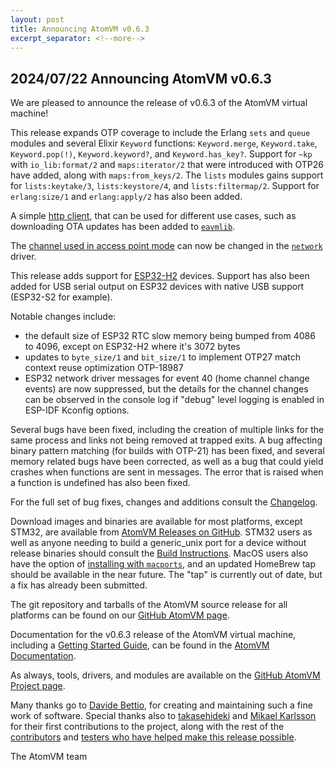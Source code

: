 ```yaml
---
layout: post
title: Announcing AtomVM v0.6.3
excerpt_separator: <!--more-->
---
```


## 2024/07/22 Announcing AtomVM v0.6.3

We are pleased to announce the release of v0.6.3 of the AtomVM virtual machine!

This release expands OTP coverage to include the Erlang `sets` and `queue` modules and several
Elixir `Keyword` functions: `Keyword.merge`, `Keyword.take`, `Keyword.pop(!)`, `Keyword.keyword?`,
and `Keyword.has_key?`. Support for `~kp` with `io_lib:format/2` and `maps:iterator/2` that were
introduced with OTP26 have added, along with `maps:from_keys/2`. The `lists` modules gains support
for `lists:keytake/3`, `lists:keystore/4`, and `lists:filtermap/2`. Support for `erlang:size/1` and
`erlang:apply/2` has also been added.

A simple [http client](https://www.atomvm.net/doc/v0.6.3/apidocs/erlang/eavmlib/ahttp_client.html),
that can be used for different use cases, such as downloading OTA updates has been added to
[`eavmlib`](https://www.atomvm.net/doc/v0.6.3/apidocs/erlang/eavmlib/README.html).

The [channel used in access point mode](https://www.atomvm.net/doc/v0.6.3/network-programming-guide.html#ap-mode)
can now be changed in the
[`network`](https://www.atomvm.net/doc/v0.6.3/apidocs/erlang/eavmlib/network.html) driver.

This release adds support for [ESP32-H2](https://www.espressif.com/en/products/socs/esp32-h2)
devices. Support has also been added for USB serial output on ESP32 devices with native USB support
(ESP32-S2 for example).

Notable changes include:
* the default size of ESP32 RTC slow memory being bumped from 4086 to 4096, except on ESP32-H2
where it's 3072 bytes
* updates to `byte_size/1` and `bit_size/1` to implement OTP27 match context reuse optimization
OTP-18987
* ESP32 network driver messages for event 40 (home channel change events) are now suppressed,
but the details for the channel changes can be observed in the console log if "debug" level
logging is enabled in ESP-IDF Kconfig options.

Several bugs have been fixed, including the creation of multiple links for the same process and
links not being removed at trapped exits. A bug affecting binary pattern matching (for builds with
OTP-21) has been fixed, and several memory related bugs have been corrected, as well as a bug that
could yield crashes when functions are sent in messages. The error that is raised when a function
is undefined has also been fixed.

For the full set of bug fixes, changes and additions consult the
[Changelog](https://www.atomvm.net/doc/v0.6.3/CHANGELOG.html).

Download images and binaries are available for most platforms, except STM32, are available from
[AtomVM Releases on GitHub](https://github.com/atomvm/AtomVM/releases/tag/v0.6.3). STM32 users as
well as anyone needing to build a generic_unix port for a device without release binaries should
consult the [Build Instructions](https://www.atomvm.net/doc/v0.6.3/build-instructions.html). MacOS
users also have the option of
[installing with `macports`](https://www.atomvm.net/doc/v0.6.3/getting-started-guide.html#installation-on-macos),
and an updated HomeBrew tap should be available in the near future. The "tap" is currently out of date, but a fix
has already been submitted.

The git repository and tarballs of the AtomVM source release for all platforms can be found on our
[GitHub AtomVM page](https://github.com/atomvm/AtomVM).

Documentation for the v0.6.3 release of the AtomVM virtual machine, including a
[Getting Started Guide](https://www.atomvm.net/doc/v0.6.3/getting-started-guide.html), can be found in the
[AtomVM Documentation](https://www.atomvm.net/doc/v0.6.3/).

As always, tools, drivers, and modules are available on the
[GitHub AtomVM Project page](https://github.com/atomvm).

Many thanks go to [Davide Bettio](https://github.com/bettio), for creating and maintaining such a
fine work of software. Special thanks also to [takasehideki](https://github.com/takasehideki) and
[Mikael Karlsson](https://github.com/karlsson) for their first contributions to the project, along
with the rest of the  [contributors](https://github.com/atomvm/AtomVM/graphs/contributors) and
[testers who have helped make this release possible](https://github.com/atomvm/AtomVM/issues).

The AtomVM team
